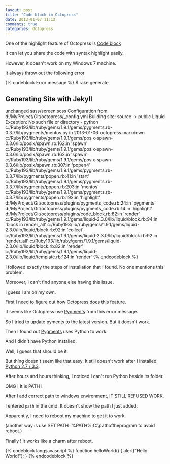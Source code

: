 ```yaml
---
layout: post
title: "Code block in Octopress"
date: 2013-01-07 11:12
comments: true
categories: Octopress
---
```


One of the highlight feature of Octopress is [Code block][0]

It can let you share the code with syntax highlight easily.

However, it doesn't work on my Windows 7 machine.

It always throw out the following error

{% codeblock Error message %}
 $ rake generate
 ## Generating Site with Jekyll
 unchanged sass/screen.scss
 Configuration from d:/MyProject/Git/octopress/_config.yml
 Building site: source -> public
 Liquid Exception: No such file or directory - python c:/Ruby193/lib/ruby/gems/1.9.1/gems/pygments.rb-0.3.7/lib/pygments/mentos.py in 2013-01-06-octopress.markdown
 c:/Ruby193/lib/ruby/gems/1.9.1/gems/posix-spawn-0.3.6/lib/posix/spawn.rb:162:in 'spawn'
 c:/Ruby193/lib/ruby/gems/1.9.1/gems/posix-spawn-0.3.6/lib/posix/spawn.rb:162:in 'spawn'
 c:/Ruby193/lib/ruby/gems/1.9.1/gems/posix-spawn-0.3.6/lib/posix/spawn.rb:307:in 'popen4'
 c:/Ruby193/lib/ruby/gems/1.9.1/gems/pygments.rb-0.3.7/lib/pygments/popen.rb:41:in 'start'
 c:/Ruby193/lib/ruby/gems/1.9.1/gems/pygments.rb-0.3.7/lib/pygments/popen.rb:203:in 'mentos'
 c:/Ruby193/lib/ruby/gems/1.9.1/gems/pygments.rb-0.3.7/lib/pygments/popen.rb:192:in 'highlight'
 d:/MyProject/Git/octopress/plugins/pygments_code.rb:24:in 'pygments'
 d:/MyProject/Git/octopress/plugins/pygments_code.rb:14:in 'highlight'
 d:/MyProject/Git/octopress/plugins/code_block.rb:82:in 'render'
 c:/Ruby193/lib/ruby/gems/1.9.1/gems/liquid-2.3.0/lib/liquid/block.rb:94:in 'block in render_all'
 c:/Ruby193/lib/ruby/gems/1.9.1/gems/liquid-2.3.0/lib/liquid/block.rb:92:in 'collect'
 c:/Ruby193/lib/ruby/gems/1.9.1/gems/liquid-2.3.0/lib/liquid/block.rb:92:in 'render_all'
 c:/Ruby193/lib/ruby/gems/1.9.1/gems/liquid-2.3.0/lib/liquid/block.rb:82:in 'render'
 c:/Ruby193/lib/ruby/gems/1.9.1/gems/liquid-2.3.0/lib/liquid/template.rb:124:in 'render'
 {% endcodeblock %}

I followed exactly the steps of installation that I found. No one mentions this problem.

Moreover, I can't find anyone else having this issue.

I guess I am on my own.

First I need to figure out how Octopress does this feature.

It seems like Octopress use [Pygments][1] from this error message.

So I tried to update pyments to the latest version. But it doesn't work.

Then I found out [Pygments][2] uses Python to work.

And I didn't have Python installed.

Well, I guess that should be it.

But thing doesn't seem like that easy. It still doesn't work after I installed [Python 2.7 / 3.3][3].

After hours and hours thinking, I noticed I can't run Python beside its folder.

OMG ! It is PATH !

After I add correct path to windows environment, IT STILL REFUSED WORK.

I entered ```path``` in the cmd. It doesn't show the path I just added.

Apparently, I need to reboot my machine to get it to work.

(another way is use SET PATH=%PATH%;C:\pathoftheprogram to avoid reboot.)

Finally ! It works like a charm after reboot.

{% codeblock lang:javascript %}
function helloWorld()
{
    alert("Hello World!");
}
{% endcodeblock %}



[0]:http://octopress.org/docs/plugins/codeblock/
[1]:http://octopress.org/docs/blogging/code/
[2]:http://pygments.org/docs/installation/
[3]:http://www.python.org/download/